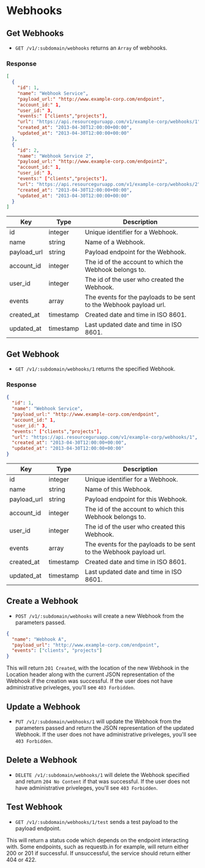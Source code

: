 # Webhooks

## Get Webhooks

* `GET /v1/:subdomain/webhooks` returns an `Array` of webhooks.

### Response

```json
[
  {
    "id": 1,
    "name": "Webhook Service",
    "payload_url:" "http://www.example-corp.com/endpoint",
    "account_id:" 1,
    "user_id:" 3,
    "events:" ["clients","projects"],
    "url": "https://api.resourceguruapp.com/v1/example-corp/webhooks/1",
    "created_at": "2013-04-30T12:00:00+00:00",
    "updated_at": "2013-04-30T12:00:00+00:00"
  },
  {
    "id": 2,
    "name": "Webhook Service 2",
    "payload_url:" "http://www.example-corp.com/endpoint2",
    "account_id:" 1,
    "user_id:" 3,
    "events:" ["clients","projects"],
    "url": "https://api.resourceguruapp.com/v1/example-corp/webhooks/2",
    "created_at": "2013-04-30T12:00:00+00:00",
    "updated_at": "2013-04-30T12:00:00+00:00"
  }
]
```

Key | Type | Description
--- | --- | ---
id | integer | Unique identifier for a Webhook.
name | string | Name of a Webhook.
payload_url | string | Payload endpoint for the Webhook.
account_id | integer | The id of the account to which the Webhook belongs to.
user_id | integer | The id of the user who created the Webhook.
events | array | The events for the payloads to be sent to the Webhook payload url.
created_at | timestamp | Created date and time in ISO 8601.
updated_at | timestamp | Last updated date and time in ISO 8601.

## Get Webhook

* `GET /v1/:subdomain/webhooks/1` returns the specified Webhook.

### Response

```json
{
  "id": 1,
  "name": "Webhook Service",
  "payload_url:" "http://www.example-corp.com/endpoint",
  "account_id:" 1,
  "user_id:" 3,
  "events:" ["clients","projects"],
  "url": "https://api.resourceguruapp.com/v1/example-corp/webhooks/1",
  "created_at": "2013-04-30T12:00:00+00:00",
  "updated_at": "2013-04-30T12:00:00+00:00"
}
```

Key | Type | Description
--- | --- | ---
id | integer | Unique identifier for a Webhook.
name | string | Name of this Webhook.
payload_url | string | Payload endpoint for this Webhook.
account_id | integer | The id of the account to which this Webhook belongs to.
user_id | integer | The id of the user who created this Webhook.
events | array | The events for the payloads to be sent to the Webhook payload url.
created_at | timestamp | Created date and time in ISO 8601.
updated_at | timestamp | Last updated date and time in ISO 8601.

## Create a Webhook

* `POST /v1/:subdomain/webhooks` will create a new Webhook from the parameters passed.

```json
{
  "name": "Webhook A",
  "payload_url": "http://www.example-corp.com/endpoint",
  "events": ["clients", "projects"]
}
```

This will return `201 Created`, with the location of the new Webhook in the Location header
along with the current JSON representation of the Webhook if the creation was successful.
If the user does not have administrative priveleges, you'll see `403 Forbidden`.

## Update a Webhook

* `PUT /v1/:subdomain/webhooks/1` will update the Webhook from the parameters passed and return
the JSON representation of the updated Webhook. If the user does not have administrative
priveleges, you'll see `403 Forbidden`.

## Delete a Webhook

* `DELETE /v1/:subdomain/webhooks/1` will delete the Webhook specified and return `204 No Content`
if that was successful. If the user does not have administrative
priveleges, you'll see `403 Forbidden`.

## Test Webhook

* `GET /v1/:subdomain/webhooks/1/test` sends a test payload to the payload endpoint.

This will return a status code which depends on the endpoint interacting with.
Some endpoints, such as requestb.in for example, will return either 200 or 201 if successful.
If unsuccessful, the service should return either 404 or 422.

